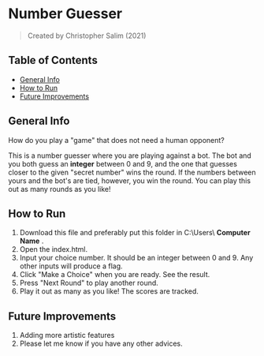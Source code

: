 # Number Guesser
> Created by Christopher Salim (2021)

## Table of Contents
* [General Info](#general-info)
* [How to Run](#how-to-run)
* [Future Improvements](#future-improvements)

## General Info
How do you play a "game" that does not need a human opponent?

This is a number guesser where you are playing against a bot. The bot and you both guess an **integer** between 0 and 9, and the one that guesses closer to the given "secret number" wins the round. If the numbers between yours and the bot's are tied, however, you win the round. You can play this out as many rounds as you like!

## How to Run
1. Download this file and preferably put this folder in C:\Users\ **Computer Name** \.
2. Open the index.html.
3. Input your choice number. It should be an integer between 0 and 9. Any other inputs will produce a flag.
4. Click "Make a Choice" when you are ready. See the result.
5. Press "Next Round" to play another round.
6. Play it out as many as you like! The scores are tracked.

## Future Improvements
1. Adding more artistic features
2. Please let me know if you have any other advices.
